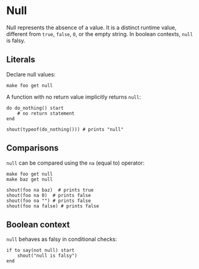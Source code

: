# Null

Null represents the absence of a value. It is a distinct runtime value, different from `true`, `false`, `0`, or the empty string. In boolean contexts, `null` is falsy.

## Literals

Declare null values:

```naijascript
make foo get null
```

A function with no return value implicitly returns `null`:

```naijascript
do do_nothing() start
    # no return statement
end

shout(typeof(do_nothing())) # prints "null"
```

## Comparisons

`null` can be compared using the `na` (equal to) operator:

```naijascript
make foo get null
make baz get null

shout(foo na baz)  # prints true
shout(foo na 0)  # prints false
shout(foo na "") # prints false
shout(foo na false) # prints false
```

## Boolean context

`null` behaves as falsy in conditional checks:

```naijascript
if to say(not null) start
    shout("null is falsy")
end
```
